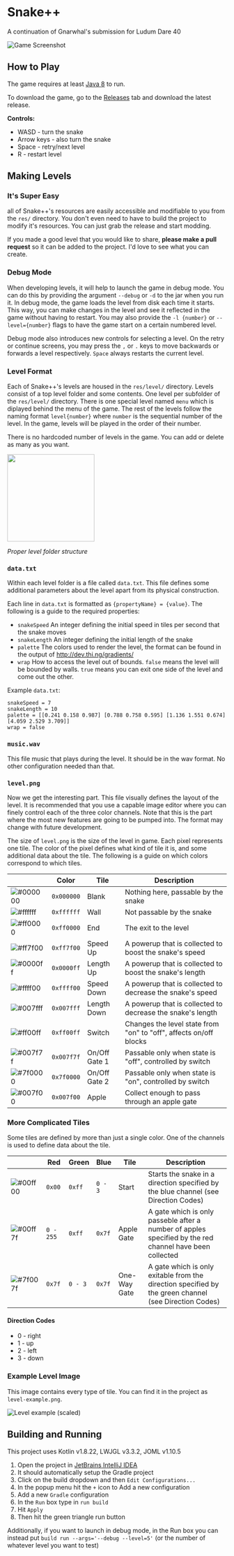 # Snake++

A continuation of Gnarwhal's submission for Ludum Dare 40

![Game Screenshot](game-screenshot.png)

## How to Play

The game requires at least [Java 8](https://www.java.com/en/) to run.

To download the game, go to the [Releases](https://github.com/balduvian/snake-plus-plus-plus/releases) tab and download the latest release.

**Controls:**
* WASD - turn the snake
* Arrow keys - also turn the snake
* Space - retry/next level
* R - restart level

## Making Levels

### It's Super Easy

all of Snake++'s resources are easily accessible and modifiable to you from the `res/` directory.
You don't even need to have to build the project to modify it's resources. You can just grab the release and start modding.

If you made a good level that you would like to share, **please make a pull request** so it can be added to the project.
I'd love to see what you can create.

### Debug Mode

When developing levels, it will help to launch the game in debug mode. You can do this by providing the argument `--debug` or `-d` to the jar when you run it.
In debug mode, the game loads the level from disk each time it starts. This way, you can make changes in the level and see it reflected in the game without having to restart.
You may also provide the `-l {number}` or `--level={number}` flags to have the game start on a certain numbered level.

Debug mode also introduces new controls for selecting a level.
On the retry or continue screens, you may press the `,` or `.` keys to move backwards or forwards a level respectively. `Space` always restarts the current level.

### Level Format 

Each of Snake++'s levels are housed in the `res/level/` directory. Levels consist of a top level folder and some contents. One level per subfolder of the `res/level/` directory.
There is one special level named `menu` which is diplayed behind the menu of the game.
The rest of the levels follow the naming format `level{number}` where `number` is the sequential number of the level.
In the game, levels will be played in the order of their number.

There is no hardcoded number of levels in the game. You can add or delete as many as you want.

<img src="level-folder-structure.png" width="200px"></img>

*Proper level folder structure*

### `data.txt`

Within each level folder is a file called `data.txt`. This file defines some additional parameters about the level apart from its physical construction.

Each line in `data.txt` is formatted as `{propertyName} = {value}`. The following is a guide to the required properties:

* `snakeSpeed` An integer defining the initial speed in tiles per second that the snake moves
* `snakeLength` An integer defining the initial length of the snake
* `palette` The colors used to render the level, the format can be found in the output of http://dev.thi.ng/gradients/
* `wrap` How to access the level out of bounds. `false` means the level will be bounded by walls. `true` means you can exit one side of the level and come out the other.

Example `data.txt`:
```
snakeSpeed = 7
snakeLength = 10
palette = [[0.241 0.158 0.987] [0.788 0.758 0.595] [1.136 1.551 0.674] [4.059 2.529 3.709]]
wrap = false
```

### `music.wav`

This file music that plays during the level. It should be in the wav format. No other configuration needed than that.

### `level.png`

Now we get the interesting part. This file visually defines the layout of the level.
It is recommended that you use a capable image editor where you can finely control each of the three color channels.
Note that this is the part where the most new features are going to be pumped into. The format may change with future development.

The size of `level.png` is the size of the level in game. Each pixel represents one tile. The color of the pixel defines what kind of tile it is, and some additional data about the tile.
The following is a guide on which colors correspond to which tiles.

|                                                          | Color      | Tile          | Description                                                       |
|----------------------------------------------------------|------------|---------------|-------------------------------------------------------------------|
| ![#000000](https://placehold.co/15x15/000000/000000.png) | `0x000000` | Blank         | Nothing here, passable by the snake                               |
| ![#ffffff](https://placehold.co/15x15/ffffff/ffffff.png) | `0xffffff` | Wall          | Not passable by the snake                                         |
| ![#ff0000](https://placehold.co/15x15/ff0000/ff0000.png) | `0xff0000` | End           | The exit to the level                                             |
| ![#ff7f00](https://placehold.co/15x15/ff7f00/ff7f00.png) | `0xff7f00` | Speed Up      | A powerup that is collected to boost the snake's speed            |
| ![#0000ff](https://placehold.co/15x15/0000ff/0000ff.png) | `0x0000ff` | Length Up     | A powerup that is collected to boost the snake's length           |
| ![#ffff00](https://placehold.co/15x15/ffff00/ffff00.png) | `0xffff00` | Speed Down    | A powerup that is collected to decrease the snake's speed         |
| ![#007fff](https://placehold.co/15x15/007fff/007fff.png) | `0x007fff` | Length Down   | A powerup that is collected to decrease the snake's length        |
| ![#ff00ff](https://placehold.co/15x15/ff00ff/ff00ff.png) | `0xff00ff` | Switch        | Changes the level state from "on" to "off", affects on/off blocks |
| ![#007f7f](https://placehold.co/15x15/007f7f/007f7f.png) | `0x007f7f` | On/Off Gate 1 | Passable only when state is "off", controlled by switch           |
| ![#7f0000](https://placehold.co/15x15/7f0000/7f0000.png) | `0x7f0000` | On/Off Gate 2 | Passable only when state is "on", controlled by switch            |
| ![#007f00](https://placehold.co/15x15/007f00/007f00.png) | `0x007f00` | Apple         | Collect enough to pass through an apple gate                      |

### More Complicated Tiles

Some tiles are defined by more than just a single color. One of the channels is used to define data about the tile.

|                                                          | Red       | Green   | Blue    | Tile         | Description                                                                                             |
|----------------------------------------------------------|-----------|---------|---------|--------------|---------------------------------------------------------------------------------------------------------|
| ![#00ff00](https://placehold.co/15x15/00ff00/00ff00.png) | `0x00`    | `0xff`  | `0 - 3` | Start        | Starts the snake in a direction specified by the blue channel (see Direction Codes)                     |
| ![#00ff7f](https://placehold.co/15x15/00ff7f/00ff7f.png) | `0 - 255` | `0xff`  | `0x7f`  | Apple Gate   | A gate which is only passeble after a number of apples specified by the red channel have been collected |
| ![#7f007f](https://placehold.co/15x15/7f007f/7f007f.png) | `0x7f`    | `0 - 3` | `0x7f`  | One-Way Gate | A gate which is only exitable from the direction specified by the green channel (see Direction Codes)   |

#### Direction Codes
 * 0 - right
 * 1 - up
 * 2 - left
 * 3 - down

### Example Level Image

This image contains every type of tile. You can find it in the project as `level-example.png`.

![Level example (scaled)](level-example-scaled.png)

## Building and Running

This project uses Kotlin v1.8.22, LWJGL v3.3.2, JOML v1.10.5

1. Open the project in [JetBrains IntelliJ IDEA](https://www.jetbrains.com/idea/download/#section=windows)
2. It should automatically setup the Gradle project
3. Click on the build dropdown and then `Edit Configurations...`
4. In the popup menu hit the `+` icon to Add a new configuration
5. Add a new `Gradle` configuration
6. In the `Run` box type in `run build`
7. Hit `Apply`
8. Then hit the green triangle run button

Additionally, if you want to launch in debug mode, in the Run box you can instead put `build run --args='--debug --level=5'` (or the number of whatever level you want to test)